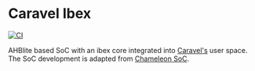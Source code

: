    <!---
   # SPDX-FileCopyrightText: 2020 Efabless Corporation
   #
   # Licensed under the Apache License, Version 2.0 (the "License");
   # you may not use this file except in compliance with the License.
   # You may obtain a copy of the License at
   #
   #      http://www.apache.org/licenses/LICENSE-2.0
   #
   # Unless required by applicable law or agreed to in writing, software
   # distributed under the License is distributed on an "AS IS" BASIS,
   # WITHOUT WARRANTIES OR CONDITIONS OF ANY KIND, either express or implied.
   # See the License for the specific language governing permissions and
   # limitations under the License.
   #
   # SPDX-License-Identifier: Apache-2.0
   -->
# Caravel Ibex
[![CI](https://github.com/efabless/caravel_ibex/actions/workflows/caravel_example_ci.yml/badge.svg)](https://github.com/efabless/caravel_ibex/actions/workflows/caravel_example_ci.yml)

AHBlite based SoC with an ibex core integrated into [Caravel's](https://github.com/efabless/caravel) user space. The SoC development is adapted from [Chameleon SoC](https://github.com/shalan/Chameleon_SoC).
